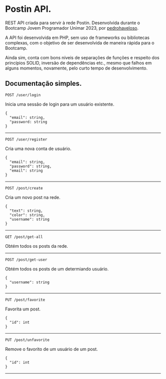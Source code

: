 # Postin API.

REST API criada para servir à rede Postin. Desenvolvida durante o Bootcamp Jovem Programador Unimar 2023, por [pedrohaveloso](https://www.github.com/pedrohaveloso).

A API foi desenvolvida em PHP, sem uso de frameworks ou bibliotecas complexas, com o objetivo de ser desenvolvida de maneira rápida para o Bootcamp.

Ainda sim, conta com bons níveis de separações de funções e respeito dos princípios SOLID, inversão de dependências etc., mesmo que falhos em alguns momentos, novamente, pelo curto tempo de desenvolvimento.

## Documentação simples.

`POST /user/login`

Inicia uma sessão de login para um usuário existente.

    {
      "email": string,
      "password: string
    }

---

`POST /user/register`

Cria uma nova conta de usuário.

    {
      "email": string,
      "password": string,
      "email": string
    }

---

`POST /post/create`

Cria um novo post na rede.

    { 
      "text": string,
      "color": string,
      "username": string
    }

---

`GET /post/get-all`

Obtém todos os posts da rede.

---

`POST /post/get-user`

Obtém todos os posts de um determiando usuário.

    {
      "username": string 
    }

---

`PUT /post/favorite`

Favorita um post.

    {
      "id": int
    }

---

`PUT /post/unfavorite`

Remove o favorito de um usuário de um post.

    {
      "id": int
    }

---